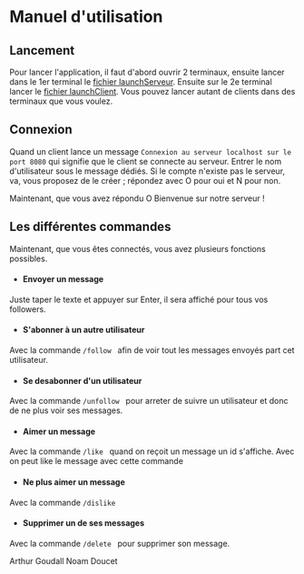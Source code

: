 # Manuel d'utilisation

## Lancement
Pour lancer l'application, il faut d'abord ouvrir 2 terminaux, ensuite lancer dans le 1er terminal le [fichier launchServeur](./launchServeur.sh). Ensuite sur le 2e terminal lancer le [fichier launchClient](./launchClient.sh). Vous pouvez lancer autant de clients dans des terminaux que vous voulez.

## Connexion
Quand un client lance un message `Connexion au serveur localhost sur le port 8080` qui signifie que le client se connecte au serveur.
Entrer le nom d'utilisateur sous le message dédiés.
Si le compte n'existe pas le serveur, va, vous proposez de le créer ; répondez avec O pour oui et N pour non.

Maintenant, que vous avez répondu O Bienvenue sur notre serveur !

## Les différentes commandes
Maintenant, que vous êtes connectés, vous avez plusieurs fonctions possibles.

- #### Envoyer un message
Juste taper le texte et appuyer sur Enter, il sera affiché pour tous vos followers.

- #### S'abonner à un autre utilisateur
Avec la commande `/follow ` afin de voir tout les messages envoyés part cet utilisateur.

- #### Se desabonner d'un utilisateur
Avec la commande `/unfollow ` pour arreter de suivre un utilisateur et donc de ne plus voir ses messages.

- #### Aimer un message
Avec la commande `/like ` quand on reçoit un message un id s'affiche. Avec on peut like le message avec cette commande

- #### Ne plus aimer un message
Avec la commande `/dislike `

- #### Supprimer un de ses messages
Avec la commande `/delete ` pour supprimer son message.

Arthur Goudall
Noam Doucet